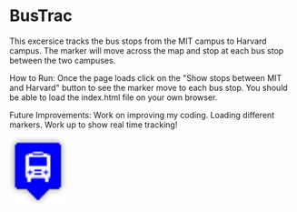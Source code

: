 # BusTrac
This excersice tracks the bus stops from the MIT campus to Harvard campus. The marker will move across the map and stop at each bus stop between the two campuses.

How to Run: Once the page loads click on the "Show stops between MIT and Harvard" button to see the marker move to each bus stop. You should be able to load the index.html file on your own browser.

Future Improvements: Work on improving my coding. Loading different markers. Work up to show real time tracking!

<img src = "blue.png" width = '100'/>

